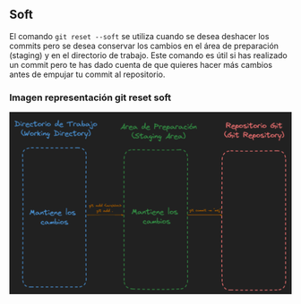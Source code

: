 
## Soft

El comando `git reset --soft` se utiliza cuando se desea deshacer los commits pero se desea conservar los cambios en el área de preparación (staging) y en el directorio de trabajo. Este comando es útil si has realizado un commit pero te has dado cuenta de que quieres hacer más cambios antes de empujar tu commit al repositorio.

### Imagen representación git reset soft

![soft.png](../../images/git%20soft.png)
